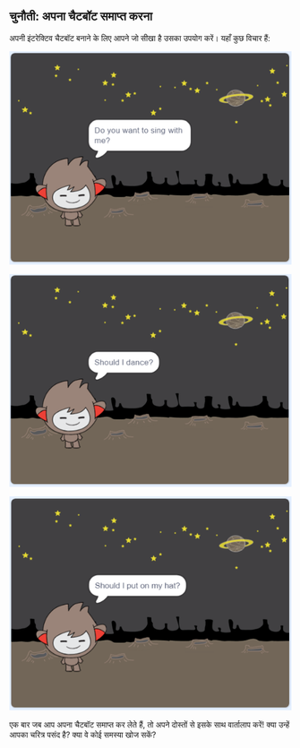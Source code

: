 ## चुनौती: अपना चैटबॉट समाप्त करना

अपनी इंटरेक्टिव चैटबॉट बनाने के लिए आपने जो सीखा है उसका उपयोग करें। यहाँ कुछ विचार हैं:

![चैटबॉट विचार](images/chatbot-ideas1.png)

![चैटबॉट विचार](images/chatbot-ideas2.png)

![चैटबॉट विचार](images/chatbot-ideas3.png)

एक बार जब आप अपना चैटबॉट समाप्त कर लेते हैं, तो अपने दोस्तों से इसके साथ वार्तालाप करें! क्या उन्हें आपका चरित्र पसंद है? क्या वे कोई समस्या खोज सकें?
